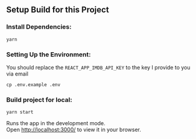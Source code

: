 
## Setup Build for this Project

### Install Dependencies:

`yarn`

### Setting Up the Environment:

You should replace the `REACT_APP_IMDB_API_KEY` to the key I provide to you via email

`cp .env.example .env`

### Build project for local:

 `yarn start`

Runs the app in the development mode.\
Open [http://localhost:3000/](http://localhost:3000/) to view it in your browser.
